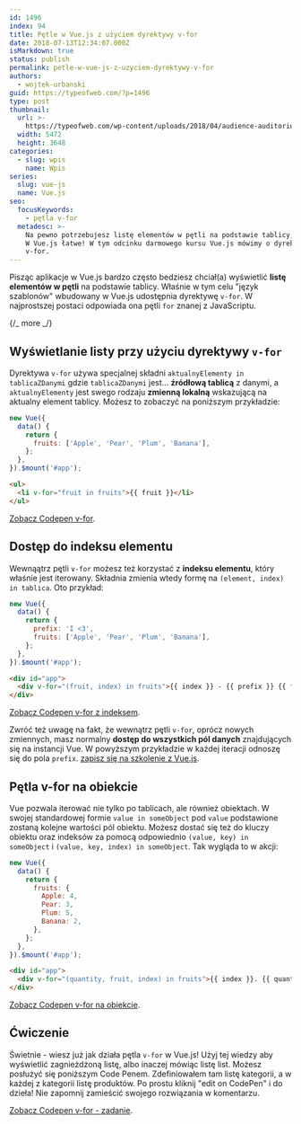```yaml
---
id: 1496
index: 94
title: Pętle w Vue.js z użyciem dyrektywy v-for
date: 2018-07-13T12:34:07.000Z
isMarkdown: true
status: publish
permalink: petle-w-vue-js-z-uzyciem-dyrektywy-v-for
authors:
  - wojtek-urbanski
guid: https://typeofweb.com/?p=1496
type: post
thumbnail:
  url: >-
    https://typeofweb.com/wp-content/uploads/2018/04/audience-auditorium-bleachers-391535.jpg
  width: 5472
  height: 3648
categories:
  - slug: wpis
    name: Wpis
series:
  slug: vue-js
  name: Vue.js
seo:
  focusKeywords:
    - pętla v-for
  metadesc: >-
    Na pewno potrzebujesz listę elementów w pętli na podstawie tablicy, prawda?
    W Vue.js łatwe! W tym odcinku darmowego kursu Vue.js mówimy o dyrektywie
    v-for.
---
```


Pisząc aplikacje w Vue.js bardzo często bedziesz chciał(a) wyświetlić **listę elementów w pętli** na podstawie tablicy. Właśnie w tym celu "język szablonów" wbudowany w Vue.js udostępnia dyrektywę `v-for`. W najprostszej postaci odpowiada ona pętli `for` znanej z JavaScriptu.

{/_ more _/}

## Wyświetlanie listy przy użyciu dyrektywy `v-for`

Dyrektywa `v-for` używa specjalnej składni `aktualnyElementy in tablicaZDanymi` gdzie `tablicaZDanymi` jest... **źródłową tablicą** z danymi, a `aktualnyElementy` jest swego rodzaju **zmienną lokalną** wskazującą na aktualny element tablicy. Możesz to zobaczyć na poniższym przykładzie:

```javascript
new Vue({
  data() {
    return {
      fruits: ['Apple', 'Pear', 'Plum', 'Banana'],
    };
  },
}).$mount('#app');
```

```html
<ul>
  <li v-for="fruit in fruits">{{ fruit }}</li>
</ul>
```

<CodepenWidget height="265" themeId="0" slugHash="odZvvE" defaultTab="result" user="wojtiku" embedVersion="2" penTitle="v-for">
<a href="http://codepen.io/wojtiku/pen/odZvvE/">Zobacz Codepen v-for</a>.
</CodepenWidget>

## Dostęp do indeksu elementu

Wewnąątrz pętli `v-for` możesz też korzystać z **indeksu elementu**, który właśnie jest iterowany. Składnia zmienia wtedy formę na `(element, index) in tablica`. Oto przykład:

```javascript
new Vue({
  data() {
    return {
      prefix: 'I <3',
      fruits: ['Apple', 'Pear', 'Plum', 'Banana'],
    };
  },
}).$mount('#app');
```

```html
<div id="app">
  <div v-for="(fruit, index) in fruits">{{ index }} - {{ prefix }} {{ fruit }}</div>
</div>
```

<CodepenWidget height="265" themeId="0" slugHash="BxWajL" defaultTab="result" user="wojtiku" embedVersion="2" penTitle="v-for z indeksem">
<a href="http://codepen.io/wojtiku/pen/BxWajL/">Zobacz Codepen v-for z indeksem</a>.
</CodepenWidget>

Zwróć też uwagę na fakt, że wewnątrz pętli `v-for`, oprócz nowych zmiennych, masz normalny **dostęp do wszystkich pól danych** znajdujących się na instancji Vue. W powyższym przykładzie w każdej iteracji odnoszę się do pola `prefix`. <a href="https://szkolenia.typeofweb.com/" target="_blank">zapisz się na szkolenie z Vue.js</a>.

## Pętla v-for na obiekcie

Vue pozwala iterować nie tylko po tablicach, ale również obiektach. W swojej standardowej formie `value in someObject` pod `value` podstawione zostaną kolejne wartości pól obiektu. Możesz dostać się też do kluczy obiektu oraz indeksów za pomocą odpowiednio `(value, key) in someObject` i `(value, key, index) in someObject`. Tak wygląda to w akcji:

```javascript
new Vue({
  data() {
    return {
      fruits: {
        Apple: 4,
        Pear: 3,
        Plum: 5,
        Banana: 2,
      },
    };
  },
}).$mount('#app');
```

```html
<div id="app">
  <div v-for="(quantity, fruit, index) in fruits">{{ index }}. {{ quantity }}x {{ fruit }}</div>
</div>
```

<CodepenWidget height="265" themeId="0" slugHash="vjxOeb" defaultTab="result" user="wojtiku" embedVersion="2" penTitle="v-for na obiekcie">
<a href="http://codepen.io/wojtiku/pen/vjxOeb/">Zobacz Codepen v-for na obiekcie</a>.
</CodepenWidget>

## Ćwiczenie

Świetnie - wiesz już jak działa pętla `v-for` w Vue.js! Użyj tej wiedzy aby wyświetlić zagnieżdżoną listę, albo inaczej mówiąc listę list. Możesz posłużyć się poniższym Code Penem. Zdefiniowałem tam listę kategorii, a w każdej z kategorii listę produktów. Po prostu kliknij "edit on CodePen" i do dzieła! Nie zapomnij zamieścić swojego rozwiązania w komentarzu.

<CodepenWidget height="265" themeId="0" slugHash="ZoeGPa" defaultTab="html,result" user="wojtiku" embedVersion="2" penTitle="v-for - zadanie">
<a href="http://codepen.io/wojtiku/pen/ZoeGPa/">Zobacz Codepen v-for - zadanie</a>.
</CodepenWidget>
